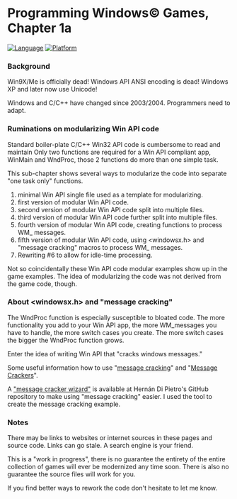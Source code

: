 # Programming Windows© Games, Chapter 1a

[![Language](https://img.shields.io/badge/Language%20-C++-blue.svg)](https://github.com/GeorgePimpleton/Win32-games/)
[![Platform](https://img.shields.io/badge/Platform%20-Win32-blue.svg)](https://github.com/GeorgePimpleton/Win32-games/)

### Background

Win9X/Me is officially dead!  Windows API ANSI encoding is dead!  Windows XP and later now use Unicode!

Windows and C/C++ have changed since 2003/2004.  Programmers need to adapt.

### Ruminations on modularizing Win API code

Standard boiler-plate C/C++ Win32 API code is cumbersome to read and maintain  Only two functions are required for a Win API compliant app, WinMain and WndProc, those 2 functions do more than one simple task.

This sub-chapter shows several ways to  modularize the code into separate "one task only" functions.

1. minimal Win API single file used as a template for modularizing.
2. first version of modular Win API code.
3. second version of modular Win API code split into multiple files.
4. third version of modular Win API code further split into multiple files.
5. fourth version of modular Win API code, creating functions to process WM_ messages.
6. fifth version of modular Win API code, using <windowsx.h> and "message cracking" macros to process WM_ messages.
7. Rewriting #6 to allow for idle-time processing.

Not so coincidentally these Win API code modular examples show up in the game examples.  The idea of modularizing the code was not derived from the game code, though.

### About <windowsx.h> and "message cracking"

The WndProc function is especially susceptible to bloated code.  The more functionality you add to your Win API app, the more WM_messages you have to handle, the more switch cases you create.  The more switch cases the bigger the  WndProc function grows.

Enter the idea of writing Win API that "cracks windows messages."

Some useful information how to use "[message cracking](https://www.codeproject.com/Articles/4948/Message-Cracker-Wizard-for-Win-SDK-Developers)" and "[Message Crackers](https://flylib.com/books/en/4.419.1.188/1/)".

A ["message cracker wizard"](https://github.com/hernandp/MessageCrackerWizard) is available at Hernán Di Pietro's GitHub repository to make using "message cracking" easier.  I used the tool to create the message cracking example.

### Notes

There may be links to websites or internet sources in these pages and source code. Links can go stale. A search engine is your friend.

This is a "work in progress", there is no guarantee the entirety of the entire collection of games will ever be modernized any time soon.  There is also no guarantee the source files will work for you.

If you find better ways to rework the code don't hesitate to let me know.




